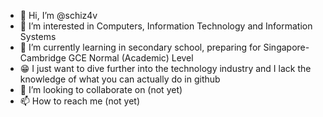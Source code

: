 - 👋 Hi, I’m @schiz4v
- 👀 I’m interested in Computers, Information Technology and Information Systems
- 🌱 I’m currently learning in secondary school, preparing for Singapore-Cambridge GCE Normal (Academic) Level
- 😁 I just want to dive further into the technology industry and I lack the knowledge of what you can actually do in github
- 💞️ I’m looking to collaborate on (not yet)
- 📫 How to reach me (not yet)

<!---
schiz4v/schiz4v is a ✨ special ✨ repository because its `README.md` (this file) appears on your GitHub profile.
You can click the Preview link to take a look at your changes.
--->
